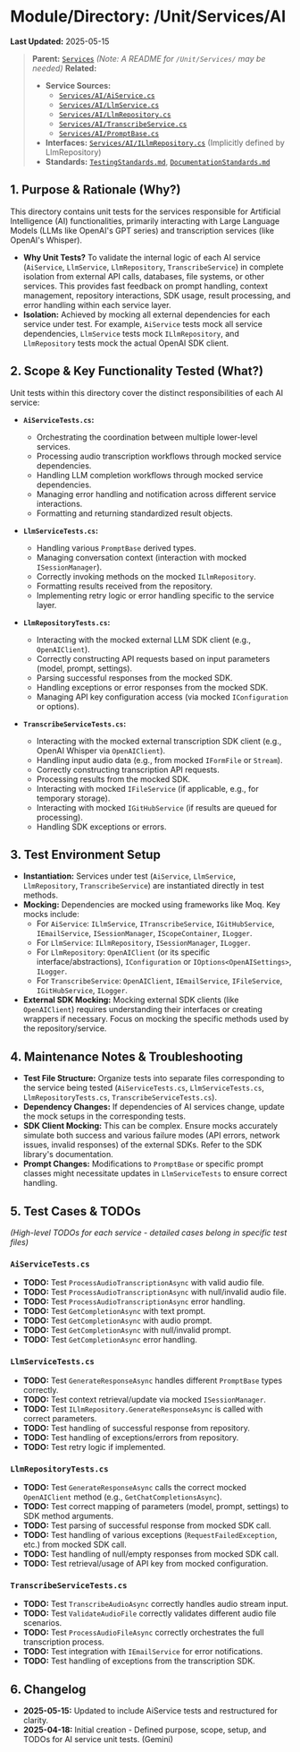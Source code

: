 # Module/Directory: /Unit/Services/AI

**Last Updated:** 2025-05-15

> **Parent:** [`Services`](../README.md)
> *(Note: A README for `/Unit/Services/` may be needed)*
> **Related:**
> * **Service Sources:**
>   * [`Services/AI/AiService.cs`](../../../../api-server/Services/AI/AiService.cs)
>   * [`Services/AI/LlmService.cs`](../../../../api-server/Services/AI/LlmService.cs)
>   * [`Services/AI/LlmRepository.cs`](../../../../api-server/Services/AI/LlmRepository.cs)
>   * [`Services/AI/TranscribeService.cs`](../../../../api-server/Services/AI/TranscribeService.cs)
>   * [`Services/AI/PromptBase.cs`](../../../../api-server/Services/AI/PromptBase.cs)
> * **Interfaces:** [`Services/AI/ILlmRepository.cs`](../../../../api-server/Services/AI/ILlmRepository.cs) (Implicitly defined by LlmRepository)
> * **Standards:** [`TestingStandards.md`](../../../../Docs/Standards/TestingStandards.md), [`DocumentationStandards.md`](../../../../Docs/Development/DocumentationStandards.md)

## 1. Purpose & Rationale (Why?)

This directory contains unit tests for the services responsible for Artificial Intelligence (AI) functionalities, primarily interacting with Large Language Models (LLMs like OpenAI's GPT series) and transcription services (like OpenAI's Whisper).

* **Why Unit Tests?** To validate the internal logic of each AI service (`AiService`, `LlmService`, `LlmRepository`, `TranscribeService`) in complete isolation from external API calls, databases, file systems, or other services. This provides fast feedback on prompt handling, context management, repository interactions, SDK usage, result processing, and error handling within each service layer.
* **Isolation:** Achieved by mocking all external dependencies for each service under test. For example, `AiService` tests mock all service dependencies, `LlmService` tests mock `ILlmRepository`, and `LlmRepository` tests mock the actual OpenAI SDK client.

## 2. Scope & Key Functionality Tested (What?)

Unit tests within this directory cover the distinct responsibilities of each AI service:

* **`AiServiceTests.cs`:**
    * Orchestrating the coordination between multiple lower-level services.
    * Processing audio transcription workflows through mocked service dependencies.
    * Handling LLM completion workflows through mocked service dependencies.
    * Managing error handling and notification across different service interactions.
    * Formatting and returning standardized result objects.

* **`LlmServiceTests.cs`:**
    * Handling various `PromptBase` derived types.
    * Managing conversation context (interaction with mocked `ISessionManager`).
    * Correctly invoking methods on the mocked `ILlmRepository`.
    * Formatting results received from the repository.
    * Implementing retry logic or error handling specific to the service layer.

* **`LlmRepositoryTests.cs`:**
    * Interacting with the mocked external LLM SDK client (e.g., `OpenAIClient`).
    * Correctly constructing API requests based on input parameters (model, prompt, settings).
    * Parsing successful responses from the mocked SDK.
    * Handling exceptions or error responses from the mocked SDK.
    * Managing API key configuration access (via mocked `IConfiguration` or options).

* **`TranscribeServiceTests.cs`:**
    * Interacting with the mocked external transcription SDK client (e.g., OpenAI Whisper via `OpenAIClient`).
    * Handling input audio data (e.g., from mocked `IFormFile` or `Stream`).
    * Correctly constructing transcription API requests.
    * Processing results from the mocked SDK.
    * Interacting with mocked `IFileService` (if applicable, e.g., for temporary storage).
    * Interacting with mocked `IGitHubService` (if results are queued for processing).
    * Handling SDK exceptions or errors.

## 3. Test Environment Setup

* **Instantiation:** Services under test (`AiService`, `LlmService`, `LlmRepository`, `TranscribeService`) are instantiated directly in test methods.
* **Mocking:** Dependencies are mocked using frameworks like Moq. Key mocks include:
    * For `AiService`: `ILlmService`, `ITranscribeService`, `IGitHubService`, `IEmailService`, `ISessionManager`, `IScopeContainer`, `ILogger`.
    * For `LlmService`: `ILlmRepository`, `ISessionManager`, `ILogger`.
    * For `LlmRepository`: `OpenAIClient` (or its specific interface/abstractions), `IConfiguration` or `IOptions<OpenAISettings>`, `ILogger`.
    * For `TranscribeService`: `OpenAIClient`, `IEmailService`, `IFileService`, `IGitHubService`, `ILogger`.
* **External SDK Mocking:** Mocking external SDK clients (like `OpenAIClient`) requires understanding their interfaces or creating wrappers if necessary. Focus on mocking the specific methods used by the repository/service.

## 4. Maintenance Notes & Troubleshooting

* **Test File Structure:** Organize tests into separate files corresponding to the service being tested (`AiServiceTests.cs`, `LlmServiceTests.cs`, `LlmRepositoryTests.cs`, `TranscribeServiceTests.cs`).
* **Dependency Changes:** If dependencies of AI services change, update the mock setups in the corresponding tests.
* **SDK Client Mocking:** This can be complex. Ensure mocks accurately simulate both success and various failure modes (API errors, network issues, invalid responses) of the external SDKs. Refer to the SDK library's documentation.
* **Prompt Changes:** Modifications to `PromptBase` or specific prompt classes might necessitate updates in `LlmServiceTests` to ensure correct handling.

## 5. Test Cases & TODOs

*(High-level TODOs for each service - detailed cases belong in specific test files)*

### `AiServiceTests.cs`
* **TODO:** Test `ProcessAudioTranscriptionAsync` with valid audio file.
* **TODO:** Test `ProcessAudioTranscriptionAsync` with null/invalid audio file.
* **TODO:** Test `ProcessAudioTranscriptionAsync` error handling.
* **TODO:** Test `GetCompletionAsync` with text prompt.
* **TODO:** Test `GetCompletionAsync` with audio prompt.
* **TODO:** Test `GetCompletionAsync` with null/invalid prompt.
* **TODO:** Test `GetCompletionAsync` error handling.

### `LlmServiceTests.cs`
* **TODO:** Test `GenerateResponseAsync` handles different `PromptBase` types correctly.
* **TODO:** Test context retrieval/update via mocked `ISessionManager`.
* **TODO:** Test `ILlmRepository.GenerateResponseAsync` is called with correct parameters.
* **TODO:** Test handling of successful response from repository.
* **TODO:** Test handling of exceptions/errors from repository.
* **TODO:** Test retry logic if implemented.

### `LlmRepositoryTests.cs`
* **TODO:** Test `GenerateResponseAsync` calls the correct mocked `OpenAIClient` method (e.g., `GetChatCompletionsAsync`).
* **TODO:** Test correct mapping of parameters (model, prompt, settings) to SDK method arguments.
* **TODO:** Test parsing of successful response from mocked SDK call.
* **TODO:** Test handling of various exceptions (`RequestFailedException`, etc.) from mocked SDK call.
* **TODO:** Test handling of null/empty responses from mocked SDK call.
* **TODO:** Test retrieval/usage of API key from mocked configuration.

### `TranscribeServiceTests.cs`
* **TODO:** Test `TranscribeAudioAsync` correctly handles audio stream input.
* **TODO:** Test `ValidateAudioFile` correctly validates different audio file scenarios.
* **TODO:** Test `ProcessAudioFileAsync` correctly orchestrates the full transcription process.
* **TODO:** Test integration with `IEmailService` for error notifications.
* **TODO:** Test handling of exceptions from the transcription SDK.

## 6. Changelog

* **2025-05-15:** Updated to include AiService tests and restructured for clarity.
* **2025-04-18:** Initial creation - Defined purpose, scope, setup, and TODOs for AI service unit tests. (Gemini)

